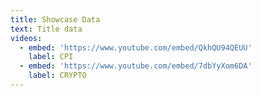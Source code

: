 ```yaml
---
title: Showcase Data
text: Title data
videos:
  - embed: 'https://www.youtube.com/embed/QkhQU94QEUU'
    label: CPI
  - embed: 'https://www.youtube.com/embed/7dbYyXom6DA'
    label: CRYPTO
---
```

